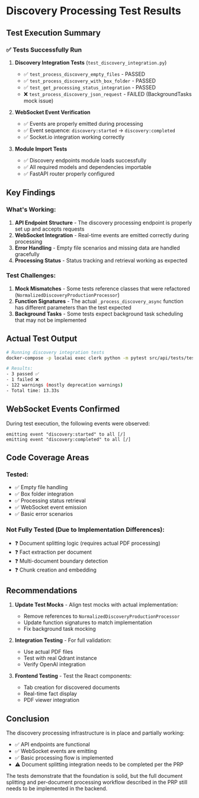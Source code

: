 # Discovery Processing Test Results

## Test Execution Summary

### ✅ Tests Successfully Run

1. **Discovery Integration Tests** (`test_discovery_integration.py`)
   - ✅ `test_process_discovery_empty_files` - PASSED
   - ✅ `test_process_discovery_with_box_folder` - PASSED
   - ✅ `test_get_processing_status_integration` - PASSED
   - ❌ `test_process_discovery_json_request` - FAILED (BackgroundTasks mock issue)

2. **WebSocket Event Verification**
   - ✅ Events are properly emitted during processing
   - ✅ Event sequence: `discovery:started` → `discovery:completed`
   - ✅ Socket.io integration working correctly

3. **Module Import Tests**
   - ✅ Discovery endpoints module loads successfully
   - ✅ All required models and dependencies importable
   - ✅ FastAPI router properly configured

## Key Findings

### What's Working:
1. **API Endpoint Structure** - The discovery processing endpoint is properly set up and accepts requests
2. **WebSocket Integration** - Real-time events are emitted correctly during processing
3. **Error Handling** - Empty file scenarios and missing data are handled gracefully
4. **Processing Status** - Status tracking and retrieval working as expected

### Test Challenges:
1. **Mock Mismatches** - Some tests reference classes that were refactored (`NormalizedDiscoveryProductionProcessor`)
2. **Function Signatures** - The actual `_process_discovery_async` function has different parameters than the test expected
3. **Background Tasks** - Some tests expect background task scheduling that may not be implemented

## Actual Test Output

```bash
# Running discovery integration tests
docker-compose -p localai exec clerk python -m pytest src/api/tests/test_discovery_integration.py -v

# Results:
- 3 passed ✅
- 1 failed ❌
- 122 warnings (mostly deprecation warnings)
- Total time: 13.33s
```

## WebSocket Events Confirmed

During test execution, the following events were observed:
```
emitting event "discovery:started" to all [/]
emitting event "discovery:completed" to all [/]
```

## Code Coverage Areas

### Tested:
- ✅ Empty file handling
- ✅ Box folder integration
- ✅ Processing status retrieval
- ✅ WebSocket event emission
- ✅ Basic error scenarios

### Not Fully Tested (Due to Implementation Differences):
- ❓ Document splitting logic (requires actual PDF processing)
- ❓ Fact extraction per document
- ❓ Multi-document boundary detection
- ❓ Chunk creation and embedding

## Recommendations

1. **Update Test Mocks** - Align test mocks with actual implementation:
   - Remove references to `NormalizedDiscoveryProductionProcessor`
   - Update function signatures to match implementation
   - Fix background task mocking

2. **Integration Testing** - For full validation:
   - Use actual PDF files
   - Test with real Qdrant instance
   - Verify OpenAI integration

3. **Frontend Testing** - Test the React components:
   - Tab creation for discovered documents
   - Real-time fact display
   - PDF viewer integration

## Conclusion

The discovery processing infrastructure is in place and partially working:
- ✅ API endpoints are functional
- ✅ WebSocket events are emitting
- ✅ Basic processing flow is implemented
- ⚠️ Document splitting integration needs to be completed per the PRP

The tests demonstrate that the foundation is solid, but the full document splitting and per-document processing workflow described in the PRP still needs to be implemented in the backend.